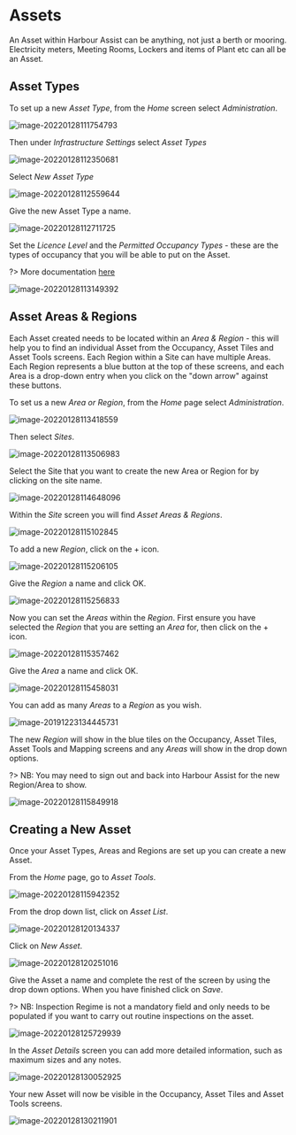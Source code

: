 # Assets #

An Asset within Harbour Assist can be anything, not just a berth or mooring.  Electricity meters, Meeting Rooms, Lockers and items of Plant etc can all be an Asset.

## Asset Types ##

To set up a new *Asset Type*, from the *Home* screen select *Administration*.

![image-20220128111754793](image-20220128111754793.png)

Then under *Infrastructure Settings* select *Asset Types*

![image-20220128112350681](image-20220128112350681.png)

Select *New Asset Type*

![image-20220128112559644](image-20220128112559644.png)

Give the new Asset Type a name.

![image-20220128112711725](image-20220128112711725.png)

Set the *Licence Level* and the *Permitted Occupancy Types* - these are the types of occupancy that you will be able to put on the Asset.

?> More documentation [here](AssetsOccupancy/Occupancies)

![image-20220128113149392](image-20220128113149392.png)

## Asset Areas & Regions ##

Each Asset created needs to be located within an *Area & Region* - this will help you to find an individual Asset from the Occupancy, Asset Tiles and Asset Tools screens.  Each Region within a Site can have multiple Areas.  Each Region represents a blue button at the top of these screens, and each Area is a drop-down entry when you click on the "down arrow" against these buttons.

To set us a new *Area or Region*, from the *Home* page select *Administration*.

![image-20220128113418559](image-20220128113418559.png) 

Then select *Sites*.

![image-20220128113506983](image-20220128113506983.png)

Select the Site that you want to create the new Area or Region for by clicking on the site name.

![image-20220128114648096](image-20220128114648096.png)

Within the *Site* screen you will find *Asset Areas & Regions*.

![image-20220128115102845](image-20220128115102845.png)

To add a new *Region*, click on the + icon.

![image-20220128115206105](image-20220128115206105.png)

Give the *Region* a name and click OK.

![image-20220128115256833](image-20220128115256833.png)

Now you can set the *Areas* within the *Region*.  First ensure you have selected the *Region* that you are setting an *Area* for, then click on the + icon.

![image-20220128115357462](image-20220128115357462.png)

Give the *Area* a name and click OK.

![image-20220128115458031](image-20220128115458031.png)

You can add as many *Areas* to a *Region* as you wish.

![image-20191223134445731](image-20191223134445731.png)

The new *Region* will show in the blue tiles on the Occupancy, Asset Tiles, Asset Tools and Mapping screens and any *Areas* will show in the drop down options.

?> NB: You may need to sign out and back into Harbour Assist for the new Region/Area to show.

![image-20220128115849918](image-20220128115849918.png)



## Creating a New Asset ##

Once your Asset Types, Areas and Regions are set up you can create a new Asset.

From the *Home* page, go to *Asset Tools*.

![image-20220128115942352](image-20220128115942352.png)

From the drop down list, click on *Asset List*.

![image-20220128120134337](image-20220128120134337.png)

Click on *New Asset*.

![image-20220128120251016](image-20220128120251016.png)

Give the Asset a name and complete the rest of the screen by using the drop down options.  When you have finished click on *Save*.

?> NB: Inspection Regime is not a mandatory field and only needs to be populated if you want to carry out routine inspections on the asset.

![image-20220128125729939](image-20220128125729939.png)

In the *Asset Details* screen you can add more detailed information, such as maximum sizes and any notes.

![image-20220128130052925](image-20220128130052925.png)

Your new Asset will now be visible in the Occupancy, Asset Tiles and Asset Tools screens.

![image-20220128130211901](image-20220128130211901.png)

